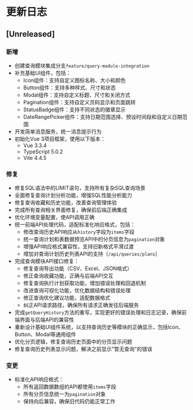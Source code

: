 # 更新日志

## [Unreleased]
### 新增
- 创建查询模块集成分支`feature/query-module-integration`
- 补充基础UI组件，包括：
  - Icon组件：支持自定义图标名称、大小和颜色
  - Button组件：支持多种样式、尺寸和状态
  - Modal组件：支持自定义标题、尺寸和关闭方式
  - Pagination组件：支持自定义页码显示和页面跳转
  - StatusBadge组件：支持不同状态的徽章显示
  - DateRangePicker组件：支持日期范围选择、预设时间段和自定义日期范围
- 开发简单消息服务，统一消息提示行为
- 初始化Vue 3项目框架，使用以下版本：
  - Vue 3.3.4
  - TypeScript 5.0.2
  - Vite 4.4.5

### 修复
- 修复SQL语法中的LIMIT语句，支持所有复杂SQL查询场景
- 全面修复查询计划分析功能，增强SQL性能分析能力
- 修复查询收藏和历史功能，改善查询管理体验
- 完成所有查询相关界面修复，确保前后端正确集成
- 优化环境变量配置，使API调用正确
- 统一前端API处理代码，适配标准化响应格式，包括：
  - 修改查询历史API响应从`history`字段为`items`字段
  - 统一查询计划和表数据预览API中的分页信息为`pagination`对象
  - 增强API响应格式兼容性，支持旧新格式平滑过渡
  - 增加对查询计划历史列表API的支持（`/api/queries/plans`）
- 完成查询模块API接口修复：
  - 修复查询导出功能（CSV、Excel、JSON格式）
  - 修正查询收藏功能，正确与后端API交互
  - 修复查询执行计划获取功能，增加错误处理和回退机制
  - 改进查询可视化功能，优化数据结构和错误处理
  - 修正查询优化建议功能，适配数据格式
  - 纠正API请求路径，确保所有请求正确发往后端服务
- 完成`getQueryHistory`方法的重写，实现更好的错误处理和日志记录，确保前端界面与后端API的兼容性
- 重新设计基础UI组件系统，以支持查询历史等模块的正确显示，包括Icon、Button、Modal等通用组件
- 优化分页逻辑，修复查询历史页面中的分页显示问题
- 修复查询历史列表显示问题，解决之前显示"暂无查询"的错误

### 变更
- 标准化API响应格式：
  - 所有返回数据数组的API都使用`items`字段
  - 所有分页信息统一为`pagination`对象
  - 保持向后兼容，确保旧代码仍能正常工作